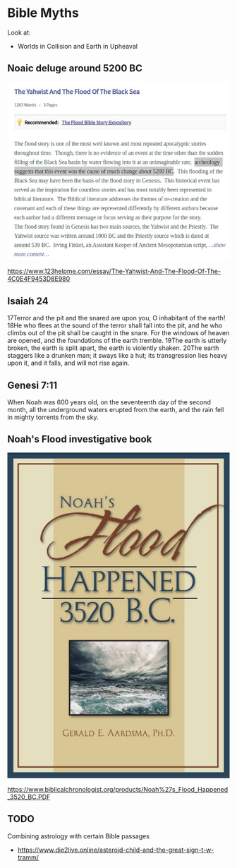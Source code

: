 # Bible Myths

Look at:
- Worlds in Collision and Earth in Upheaval

## Noaic deluge around 5200 BC

![bible](img/5200-bible.jpg "bible")

https://www.123helpme.com/essay/The-Yahwist-And-The-Flood-Of-The-4C0E4F9453D8E980

## Isaiah 24

17Terror and the pit and the snared
are upon you, O inhabitant of the earth!
18He who flees at the sound of the terror
shall fall into the pit,
and he who climbs out of the pit
shall be caught in the snare.
For the windows of heaven are opened,
and the foundations of the earth tremble.
19The earth is utterly broken,
the earth is split apart,
the earth is violently shaken.
20The earth staggers like a drunken man;
it sways like a hut;
its transgression lies heavy upon it,
and it falls, and will not rise again.

## Genesi 7:11

When Noah was 600 years old, on the seventeenth day of the second month, all the underground waters erupted from the earth, and the rain fell in mighty torrents from the sky.

## Noah's Flood investigative book

![noah](img/noahs-flood.jpg "noah")

https://www.biblicalchronologist.org/products/Noah%27s_Flood_Happened_3520_BC.PDF

## TODO 

Combining astrology with certain Bible passages
- https://www.die2live.online/asteroid-child-and-the-great-sign-t-w-tramm/